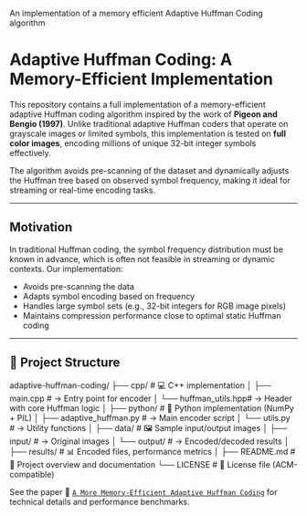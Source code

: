 An implementation of a memory efficient Adaptive Huffman Coding algorithm
# Adaptive Huffman Coding: A Memory-Efficient Implementation

This repository contains a full implementation of a memory-efficient adaptive Huffman coding algorithm inspired by the work of **Pigeon and Bengio (1997)**. Unlike traditional adaptive Huffman coders that operate on grayscale images or limited symbols, this implementation is tested on **full color images**, encoding millions of unique 32-bit integer symbols effectively.

The algorithm avoids pre-scanning of the dataset and dynamically adjusts the Huffman tree based on observed symbol frequency, making it ideal for streaming or real-time encoding tasks.

---

## Motivation

In traditional Huffman coding, the symbol frequency distribution must be known in advance, which is often not feasible in streaming or dynamic contexts. Our implementation:

- Avoids pre-scanning the data
- Adapts symbol encoding based on frequency
- Handles large symbol sets (e.g., 32-bit integers for RGB image pixels)
- Maintains compression performance close to optimal static Huffman coding

---

## 📂 Project Structure
adaptive-huffman-coding/
├── cpp/                 # 💻 C++ implementation
│   ├── main.cpp         #    → Entry point for encoder
│   └── huffman_utils.hpp#    → Header with core Huffman logic
│
├── python/              # 🐍 Python implementation (NumPy + PIL)
│   ├── adaptive_huffman.py  # → Main encoder script
│   └── utils.py         # → Utility functions
│
├── data/              # 🖼️ Sample input/output images
│   ├── input/           #    → Original images
│   └── output/          #    → Encoded/decoded results
│
├── results/             # 📊 Encoded files, performance metrics
│
├── README.md            # 📘 Project overview and documentation
└── LICENSE              # 📄 License file (ACM-compatible)



See the paper 📄 [`A More Memory-Efficient Adaptive Huffman Coding`](https://github.com/xZecora/Adaptive-Huffman-Coding) for technical details and performance benchmarks.
